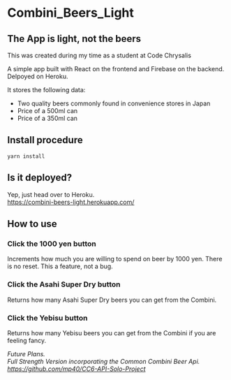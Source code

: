 # Combini_Beers_Light
## The App is light, not the beers
This was created during my time as a student at Code Chrysalis

A simple app built with React on the frontend and Firebase on the backend.
Delpoyed on Heroku.

It stores the following data:

* Two quality beers commonly found in convenience stores in Japan
* Price of a 500ml can
* Price of a 350ml can

## Install procedure
```yarn install```

## Is it deployed?
Yep, just head over to Heroku. <br/>
https://combini-beers-light.herokuapp.com/

## How to use
### Click the 1000 yen button
Increments how much you are willing to spend on beer by 1000 yen.
There is no reset. This a feature, not a bug.
### Click the Asahi Super Dry button
Returns how many Asahi Super Dry beers you can get from the Combini.
### Click the Yebisu button
Returns how many Yebisu beers you can get from the Combini if you are feeling fancy.

*Future Plans.* <br/>
*Full Strength Version incorporating the Common Combini Beer Api.*<br/>
*https://github.com/mp40/CC6-API-Solo-Project*
